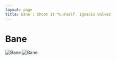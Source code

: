 ```yaml
---
layout: page
title: Bane : Shoot It Yourself, Ignacio Galvez
---
```


# Bane

![Bane](http://assets.farmhouse.co/publishing/1-shoot-it-yourself/images/bane-1.jpg)
![Bane](http://assets.farmhouse.co/publishing/1-shoot-it-yourself/images/bane-2.jpg)
